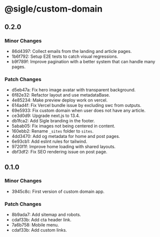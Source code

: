 # @sigle/custom-domain

## 0.2.0

### Minor Changes

- 86d4397: Collect emails from the landing and article pages.
- 1b6f792: Setup E2E tests to catch visual regressions.
- b9f789f: Improve pagination with a better system that can handle many pages.

### Patch Changes

- d5eb47a: Fix hero image avatar with transparent background.
- 6f82e32: Refactor layout and use metadataBase.
- 4e85234: Make preview deploy work on vercel.
- 614ad4f: Fix Vercel bundle issue by excluding swc from outputs.
- 69e5933: Fix custom domain when user does not have any article.
- ce3d0d9: Upgrade next.js to 13.4.
- db1fca2: Add Sigle branding in the footer.
- 5abab05: Fix images not being centered in content.
- 160ebb2: Rename `_sites` folder to `sites`.
- 4dd3470: Add og metadata for home and post pages.
- 6e93cb1: Add eslint rules for tailwind.
- 9720f1f: Improve home loading with shared layouts.
- dbf3df2: Fix SEO rendering issue on post page.

## 0.1.0

### Minor Changes

- 3945c8c: First version of custom domain app.

### Patch Changes

- 8b9ada7: Add sitemap and robots.
- cdaf33b: Add cta header link.
- 7a6b758: Mobile menu.
- cdaf33b: Add custom links.
